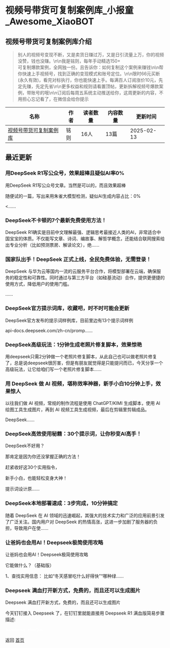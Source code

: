# 视频号带货可复制案例库_小报童_Awesome_XiaoBOT

## 视频号带货可复制案例库介绍
> 别人的视频号变现不断，又是卖货日赚过万，又是日引流量上万，你的视频没赞，钱也没赚。\n\n我是铭则，每年手动精选150+  
可复制爆款案例，全网独一份。且告诉你：如何复制这个案例来赚钱\n\n帮你快速上手视频号，找到正确的变现模式和账号定位。\n\n限时66元买断(永久有效)，看完对标执行，你也能快速上手。每满百人订阅涨价10元，先定先赚，先定先省\n\n更多权益和规则请看置顶帖，更新拆解视频号爆款案例，带账号的哦\n\n订阅后每周五系统主动推送给你，这周更新的内容，不用担心忘记看了，在微信会给你提示  
  


|名称|作者|读者数量|内容数量|更新时间|
|---|---|---|---|---|
|[视频号带货可复制案例库](https://xiaobot.net/p/shipinhao?refer=0b133df9-27dc-423b-8101-639049001c13)|铭则|16人|13篇|2025-02-13|

## 最近更新
### 用DeepSeek R1写公众号，效果超棒且疑似AI率0%

用DeepSeek R1写公众号文章。当然是可以的，而且效果超棒

随便试的一篇，写出来用朱雀大模型检测，疑似AI生成内容占比：0%

<......

### DeepSeek不卡顿的7个最新免费使用方法！

DeepSeek
R1确实是目前中文理解最强、逻辑思考最接近人类的AI，非常适合中国宝宝的体质。不仅能写文章、诗词、编故事、解哲学概念，还能结合联网搜索给出专业分析（比如预测票房、解读论文），绝......

### 国家队出手！DeepSeek 正式上线，全民免费体验，无需登录！

DeepSeek
与华为云等国内一流的云服务平台合作，将模型部署在云端，确保服务的稳定性和可靠性。同时通过与第三方平台（如硅基流动）合作，提供更便捷的使用方式，降低用户的使用门槛。

......

### DeepSeek官方提示词库，收藏吧，时不时可能会更新

DeepSeek官方发布的提示词样例库，目前里边有13个提示词样例

api-docs.deepseek.com/zh-cn/promp......

### DeepSeek高级玩法：1分钟生成老照片修复脚本，效果惊艳

用deepseek只需2分钟做一个老照片修复脚本，从此自己也可以做老照片修复了，总是说deepseek很厉害，但是有朋友就觉得是只能提问而已，今天分享一个高级玩法，让它给咱们写一个老照片修复脚本......

### 用 DeepSeek 做 AI 视频，堪称效率神器，新手小白10分钟上手，效果惊人

以往我们做 AI 视频，常规的制作流程是使用 ChatGPT/KIMI 生成脚本，使用 AI 绘图工具生成图片，再到 AI
视频工具生成视频，最后在剪辑里剪辑成品。

DeepSeek......

### DeepSeek高效使用秘籍：30个提示词，让你秒变AI高手！

DeepSeek不好用？

那肯定是因为你还没掌握正确的方法！

赶紧收好这30个实用指令，

新手小白，也能轻松变身大神！

提示词设计原......

### DeepSeek本地部署速成：3步完成，10分钟搞定

随着 DeepSeek 在 AI 领域的迅速崛起，其强大的技术实力和广泛的应用前景引发了广泛关注。国内用户对 DeepSeek
的热情高涨，这进一步加剧了服务器的负担，导致用户在使......

### 让爸妈也会用AI！Deepseek极简使用攻略

让爸妈也会用AI！Deepseek极简使用攻略

它能做什么？（基础版）

1、查找实用信息： 比如“冬天感冒吃什么好得快”“哪种绿......

### Deepseek 满血打开新方式，免费的，而且还可以生成图片

Deepseek 满血打开新方式，免费的，而且还可以生成图片

今天钉钉接入 Deepseek 了，在钉钉里就能直接用 Deepseek R1 满血版简易步骤描述:


<a href="https://github.com/Reno9527/awesome-xiaobot" style="color: white; text-decoration: none;">awesome-xiaobot</a>

返回 [首页](../README.md)
